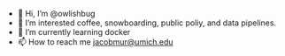 - 👋 Hi, I’m @owlishbug
- 👀 I’m interested coffee, snowboarding, public poliy, and data pipelines.
- 🌱 I’m currently learning docker
- 📫 How to reach me jacobmur@umich.edu

<!---
owlishbug/owlishbug is a ✨ special ✨ repository because its `README.md` (this file) appears on your GitHub profile.
You can click the Preview link to take a look at your changes.
--->
